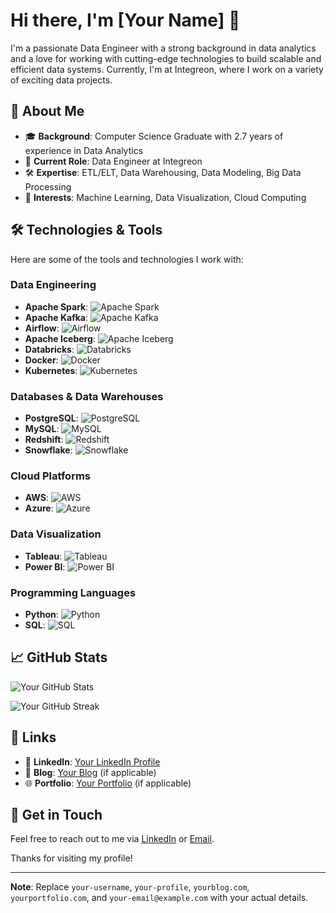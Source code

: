 # Hi there, I'm [Your Name] 👋

I'm a passionate Data Engineer with a strong background in data analytics and a love for working with cutting-edge technologies to build scalable and efficient data systems. Currently, I'm at Integreon, where I work on a variety of exciting data projects.

## 🚀 About Me

- 🎓 **Background**: Computer Science Graduate with 2.7 years of experience in Data Analytics
- 💼 **Current Role**: Data Engineer at Integreon
- 🛠️ **Expertise**: ETL/ELT, Data Warehousing, Data Modeling, Big Data Processing
- 🌟 **Interests**: Machine Learning, Data Visualization, Cloud Computing

## 🛠️ Technologies & Tools

Here are some of the tools and technologies I work with:

### Data Engineering

- **Apache Spark**: ![Apache Spark](https://img.shields.io/badge/Apache_Spark-#E25A1C?logo=apache-spark&logoColor=white)
- **Apache Kafka**: ![Apache Kafka](https://img.shields.io/badge/Apache_Kafka-#000?logo=apache-kafka&logoColor=white)
- **Airflow**: ![Airflow](https://img.shields.io/badge/Airflow-#0178A2?logo=apache-airflow&logoColor=white)
- **Apache Iceberg**: ![Apache Iceberg](https://img.shields.io/badge/Apache_Iceberg-#000000?logo=apache&logoColor=white)
- **Databricks**: ![Databricks](https://img.shields.io/badge/Databricks-#F7A700?logo=databricks&logoColor=white)
- **Docker**: ![Docker](https://img.shields.io/badge/Docker-#2496ED?logo=docker&logoColor=white)
- **Kubernetes**: ![Kubernetes](https://img.shields.io/badge/Kubernetes-#326CE5?logo=kubernetes&logoColor=white)

### Databases & Data Warehouses

- **PostgreSQL**: ![PostgreSQL](https://img.shields.io/badge/PostgreSQL-#4169E1?logo=postgresql&logoColor=white)
- **MySQL**: ![MySQL](https://img.shields.io/badge/MySQL-#4479A1?logo=mysql&logoColor=white)
- **Redshift**: ![Redshift](https://img.shields.io/badge/Amazon_Redshift-#E60012?logo=amazon-redshift&logoColor=white)
- **Snowflake**: ![Snowflake](https://img.shields.io/badge/Snowflake-#1D4F91?logo=snowflake&logoColor=white)

### Cloud Platforms

- **AWS**: ![AWS](https://img.shields.io/badge/AWS-#FF9900?logo=amazon-aws&logoColor=white)
- **Azure**: ![Azure](https://img.shields.io/badge/Azure-#0078D4?logo=microsoft-azure&logoColor=white)

### Data Visualization

- **Tableau**: ![Tableau](https://img.shields.io/badge/Tableau-#E97627?logo=tableau&logoColor=white)
- **Power BI**: ![Power BI](https://img.shields.io/badge/Power_BI-#F2C811?logo=power-bi&logoColor=white)

### Programming Languages

- **Python**: ![Python](https://img.shields.io/badge/Python-#306998?logo=python&logoColor=white)
- **SQL**: ![SQL](https://img.shields.io/badge/SQL-#003B57?logo=sql&logoColor=white)

## 📈 GitHub Stats

![Your GitHub Stats](https://github-readme-stats.vercel.app/api?username=your-username&show_icons=true&hide_title=true&hide=prs&count_private=true&theme=radical)

![Your GitHub Streak](https://github-readme-streak-stats.herokuapp.com/?user=your-username&theme=radical)

## 🔗 Links

- 💼 **LinkedIn**: [Your LinkedIn Profile](https://www.linkedin.com/in/your-profile)
- 📝 **Blog**: [Your Blog](https://yourblog.com) (if applicable)
- 🌐 **Portfolio**: [Your Portfolio](https://yourportfolio.com) (if applicable)

## 💬 Get in Touch

Feel free to reach out to me via [LinkedIn](https://www.linkedin.com/in/your-profile) or [Email](mailto:your-email@example.com).

Thanks for visiting my profile!

---

**Note**: Replace `your-username`, `your-profile`, `yourblog.com`, `yourportfolio.com`, and `your-email@example.com` with your actual details.
